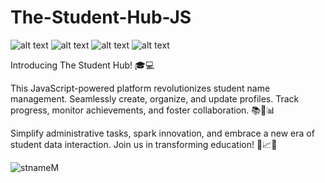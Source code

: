 # The-Student-Hub-JS

![ alt text ](https://img.shields.io/badge/visualstudiocode-deepskyblue?logo=visualstudiocode)
![ alt text ](https://img.shields.io/badge/html5-orange?logo=html5)
![ alt text ](https://img.shields.io/badge/javascript-yellow?logo=javascript)
![ alt text ](https://img.shields.io/badge/bootstrap-mediumpurple?logo=bootstrap)

Introducing The Student Hub! 🎓💻

This JavaScript-powered platform revolutionizes student name management. Seamlessly create, organize, and update profiles. Track progress, monitor achievements, and foster collaboration. 📚🚀📊

Simplify administrative tasks, spark innovation, and embrace a new era of student data interaction. Join us in transforming education! 🌟📈💡

![stnameM](https://github.com/JayasreeSKota/The-Student-Hub-JS/assets/92210967/b4717a58-7d41-4384-8b8c-d7be45ead583)
